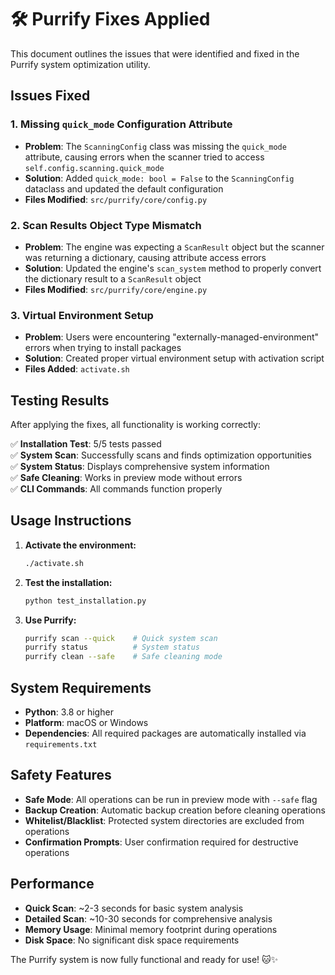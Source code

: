 # 🛠️ Purrify Fixes Applied

This document outlines the issues that were identified and fixed in the Purrify system optimization utility.

## Issues Fixed

### 1. **Missing `quick_mode` Configuration Attribute**
- **Problem**: The `ScanningConfig` class was missing the `quick_mode` attribute, causing errors when the scanner tried to access `self.config.scanning.quick_mode`
- **Solution**: Added `quick_mode: bool = False` to the `ScanningConfig` dataclass and updated the default configuration
- **Files Modified**: `src/purrify/core/config.py`

### 2. **Scan Results Object Type Mismatch**
- **Problem**: The engine was expecting a `ScanResult` object but the scanner was returning a dictionary, causing attribute access errors
- **Solution**: Updated the engine's `scan_system` method to properly convert the dictionary result to a `ScanResult` object
- **Files Modified**: `src/purrify/core/engine.py`

### 3. **Virtual Environment Setup**
- **Problem**: Users were encountering "externally-managed-environment" errors when trying to install packages
- **Solution**: Created proper virtual environment setup with activation script
- **Files Added**: `activate.sh`

## Testing Results

After applying the fixes, all functionality is working correctly:

✅ **Installation Test**: 5/5 tests passed  
✅ **System Scan**: Successfully scans and finds optimization opportunities  
✅ **System Status**: Displays comprehensive system information  
✅ **Safe Cleaning**: Works in preview mode without errors  
✅ **CLI Commands**: All commands function properly  

## Usage Instructions

1. **Activate the environment:**
   ```bash
   ./activate.sh
   ```

2. **Test the installation:**
   ```bash
   python test_installation.py
   ```

3. **Use Purrify:**
   ```bash
   purrify scan --quick    # Quick system scan
   purrify status          # System status
   purrify clean --safe    # Safe cleaning mode
   ```

## System Requirements

- **Python**: 3.8 or higher
- **Platform**: macOS or Windows
- **Dependencies**: All required packages are automatically installed via `requirements.txt`

## Safety Features

- **Safe Mode**: All operations can be run in preview mode with `--safe` flag
- **Backup Creation**: Automatic backup creation before cleaning operations
- **Whitelist/Blacklist**: Protected system directories are excluded from operations
- **Confirmation Prompts**: User confirmation required for destructive operations

## Performance

- **Quick Scan**: ~2-3 seconds for basic system analysis
- **Detailed Scan**: ~10-30 seconds for comprehensive analysis
- **Memory Usage**: Minimal memory footprint during operations
- **Disk Space**: No significant disk space requirements

The Purrify system is now fully functional and ready for use! 🐱✨ 